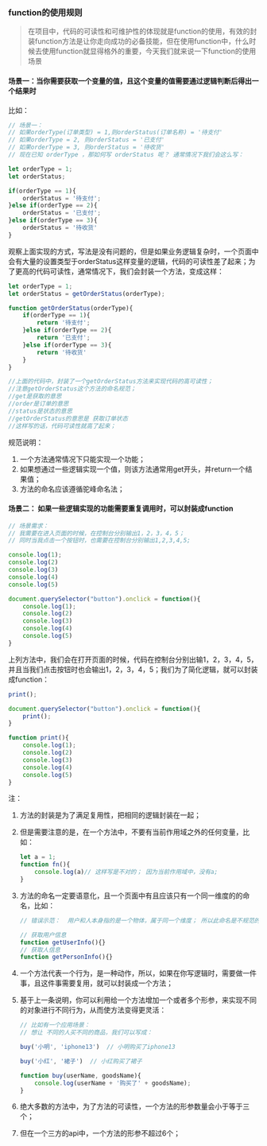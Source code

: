 ### function的使用规则

> 在项目中，代码的可读性和可维护性的体现就是function的使用，有效的封装function方法是让你走向成功的必备技能，但在使用function中，什么时候去使用function就显得格外的重要，今天我们就来说一下function的使用场景

#### 场景一：当你需要获取一个变量的值，且这个变量的值需要通过逻辑判断后得出一个结果时

比如： 

```javascript
// 场景一： 
// 如果orderType(订单类型) = 1,则orderStatus(订单名称) = '待支付'
// 如果orderType = 2, 则orderStatus = '已支付'
// 如果orderType = 3, 则orderStatus = '待收货'
// 现在已知 orderType ，那如何写 orderStatus 呢？ 通常情况下我们会这么写：

let orderType = 1;
let orderStatus;

if(orderType == 1){
    orderStatus = '待支付';
}else if(orderType == 2){
    orderStatus = '已支付';
}else if(orderType == 3){
    orderStatus = '待收货'
}
```

观察上面实现的方式，写法是没有问题的，但是如果业务逻辑复杂时，一个页面中会有大量的设置类型于orderStatus这样变量的逻辑，代码的可读性差了起来；为了更高的代码可读性，通常情况下，我们会封装一个方法，变成这样：

```javascript
let orderType = 1;
let orderStatus = getOrderStatus(orderType);

function getOrderStatus(orderType){
    if(orderType == 1){
    	return '待支付';
    }else if(orderType == 2){
        return '已支付';
    }else if(orderType == 3){
        return '待收货'
    }
}

//上面的代码中，封装了一个getOrderStatus方法来实现代码的高可读性；
//注意getOrderStatus这个方法的命名规范；
//get是获取的意思
//order是订单的意思
//status是状态的意思
//getOrderStatus的意思是 获取订单状态
//这样写的话，代码可读性就高了起来；
```

规范说明： 

1. 一个方法通常情况下只能实现一个功能；
2. 如果想通过一些逻辑实现一个值，则该方法通常用get开头，并return一个结果值；
3. 方法的命名应该遵循驼峰命名法；

#### 场景二： 如果一些逻辑实现的功能需要重复调用时，可以封装成function

```javascript
// 场景需求：
// 我需要在进入页面的时候，在控制台分别输出1，2，3，4，5；
// 同时当我点击一个按钮时，也需要在控制台分别输出1,2,3,4,5;

console.log(1);
console.log(2)
console.log(3)
console.log(4)
console.log(5)

document.querySelector("button").onclick = function(){
    console.log(1);
    console.log(2)
    console.log(3)
    console.log(4)
    console.log(5)
}
```

上列方法中，我们会在打开页面的时候，代码在控制台分别出输1，2，3，4，5，并且当我们点击按钮时也会输出1，2，3，4，5；我们为了简化逻辑，就可以封装成function：

```javascript
print();

document.querySelector("button").onclick = function(){
    print();
}

function print(){
    console.log(1);
    console.log(2)
    console.log(3)
    console.log(4)
    console.log(5)
}
```

注：

1. 方法的封装是为了满足复用性，把相同的逻辑封装在一起；

2. 但是需要注意的是，在一个方法中，不要有当前作用域之外的任何变量，比如：

   ```javascript
   let a = 1;
   function fn(){
       console.log(a)// 这样写是不对的； 因为当前作用域中，没有a;
   }
   ```

3. 方法的命名一定要语意化，且一个页面中有且应该只有一个同一维度的的命名，比如：

   ```javascript
   // 错误示范：  用户和人本身指的是一个物体，属于同一个维度； 所以此命名是不规范的；
   
   // 获取用户信息
   function getUserInfo(){}
   // 获取人信息
   function getPersonInfo(){}
   ```

4. 一个方法代表一个行为，是一种动作，所以，如果在你写逻辑时，需要做一件事，且这件事需要复用，就可以封装成一个方法；

5. 基于上一条说明，你可以利用给一个方法增加一个或者多个形参，来实现不同的对象进行不同行为，从而使方法变得更灵活：

   ```javascript
   // 比如有一个应用场景：
   // 想让 不同的人买不同的商品，我们可以写成：
   
   buy('小明', 'iphone13')  // 小明购买了iphone13
   
   buy('小红', '裙子')  // 小红购买了裙子
   
   function buy(userName, goodsName){
       console.log(userName + '购买了' + goodsName);
   }
   ```

6. 绝大多数的方法中，为了方法的可读性，一个方法的形参数量会小于等于三个；

7. 但在一个三方的api中，一个方法的形参不超过6个；
